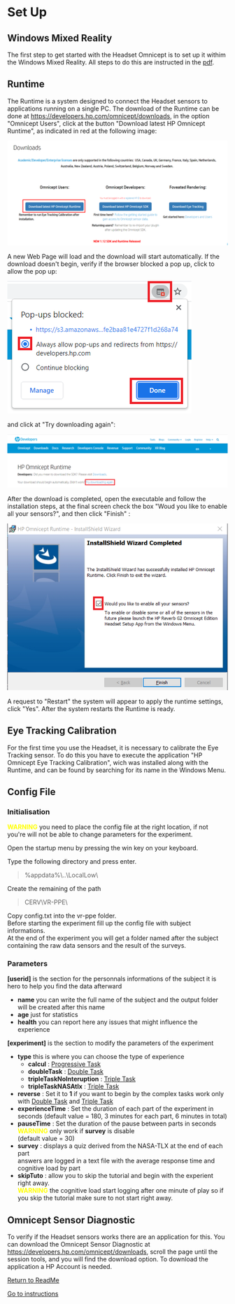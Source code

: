 # Set Up

## Windows Mixed Reality

The first step to get started with the Headset Omnicept is to set up it withim the Windows Mixed Reality. All steps to do this are instructed in the [pdf](./Images/Headset_Set-Up.pdf).

## Runtime 

The Runtime is a system designed to connect the Headset sensors to applications running on a single PC. The download of the Runtime can be done at  https://developers.hp.com/omnicept/downloads, in the option "Omnicept Users", click at the button "Download latest HP Omnicept Runtime", as indicated in red at the following image:

![](/Instructions/Images/ButtonDownloadRuntime.png)

A new Web Page will load and the download will start automatically. If the download doesn't begin, verify if the browser blocked a pop up, click to allow the pop up:

![](/Instructions/Images/PopUpAllow.png)
 
and click at "Try downloading again":

![](/Instructions/Images/TryDownloadAgain.png)

After the download is completed, open the executable and follow the installation steps, at the final screen check the box "Woud you like to enable all your sensors?", and then click "Finish" :

![](/Instructions/Images/EnableSensors.png)

A request to "Restart" the system will appear to apply the runtime settings, click "Yes". After the system restarts the Runtime is ready.

## Eye Tracking Calibration

For the first time you use the Headset, it is necessary to calibrate the Eye Tracking sensor. To do this you have to execute the application "HP Omnicept Eye Tracking Calibration", wich was installed along with the Runtime, and can be found by searching for its name in the Windows Menu.

## Config File

### Initialisation

<span style="color:yellow">**WARNING**</span> you need to place the config file at the right location, if not you're will not be able to change parameters for the experiment.<br>

Open the startup menu by pressing the win key on your keyboard.

Type the following directory and press enter.    
> %appdata%\\..\LocalLow\

Create the remaining of the path 
> CERV\VR-PPE\  

Copy config.txt into the vr-ppe folder.<br>
Before starting the experiment fill up the config file with subject informations.<br>
At the end of the experiment you will get a folder named after the subject containing the raw data sensors and the result of the surveys.

### Parameters

**[userid]** is the section for the personnals informations of the subject it is hero to help you find the data afterward

* **name** you can write the full name of the subject and the output folder will be created after this name
* **age** just for statistics
* **health** you can report here any issues that might influence the experience
  
**[experiment]** is the section to modify the parameters of the experiment
* **type** this is where you can choose the type of experience
  * **calcul** : [Progressive Task](./instructions.md#progressive-task)
  * **doubleTask** : [Double Task](./instructions.md#double-task)
  * **tripleTaskNoInteruption** : [Triple Task](./instructions.md#triple-task)
  * **tripleTaskNASAtlx** : [Triple Task](./instructions.md#triple-task)
* **reverse** : Set it to **1** if you want to begin by the complex tasks work only with [Double Task](./instructions.md#double-task) and [Triple Task](./instructions.md#triple-task)
* **experienceTime** : Set the duration of each part of the experiment in seconds (default value = 180, 3 minutes for each part, 6 minutes in total)
* **pauseTime** : Set the duration of the pause between parts in seconds<br>
  <span style="color:yellow">**WARNING**</span> only work if **survey** is disable<br>
  (default value = 30)
* **survey** : displays a quiz derived from the NASA-TLX at the end of each part<br>answers are logged in a text file with the average response time and cognitive load by part
* **skipTuto** : allow you to skip the tutorial and begin with the experient right away.<br><span style="color:yellow">**WARNING**</span> the cognitive load start logging after one minute of play so if you skip the tutorial make sure to not start right away.
  
## Omnicept Sensor Diagnostic
To verify if the Headset sensors works there are an application for this. You can download the Omnicept Sensor Diagnostic at https://developers.hp.com/omnicept/downloads, scroll the page until the session tools, and you will find the download option. To download the application a HP Account is needed.

[Return to ReadMe](./../ReadMe.md)

[Go to instructions](./instructions.md) 